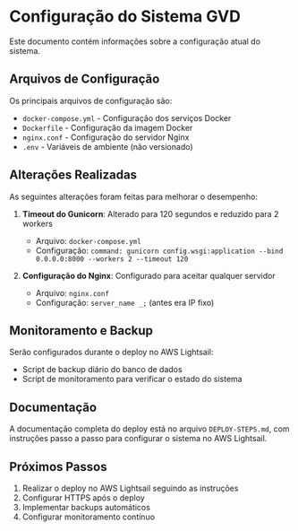 # Configuração do Sistema GVD

Este documento contém informações sobre a configuração atual do sistema.

## Arquivos de Configuração

Os principais arquivos de configuração são:

- `docker-compose.yml` - Configuração dos serviços Docker
- `Dockerfile` - Configuração da imagem Docker
- `nginx.conf` - Configuração do servidor Nginx
- `.env` - Variáveis de ambiente (não versionado)

## Alterações Realizadas

As seguintes alterações foram feitas para melhorar o desempenho:

1. **Timeout do Gunicorn**: Alterado para 120 segundos e reduzido para 2 workers
   - Arquivo: `docker-compose.yml`
   - Configuração: `command: gunicorn config.wsgi:application --bind 0.0.0.0:8000 --workers 2 --timeout 120`

2. **Configuração do Nginx**: Configurado para aceitar qualquer servidor
   - Arquivo: `nginx.conf`
   - Configuração: `server_name _;` (antes era IP fixo)

## Monitoramento e Backup

Serão configurados durante o deploy no AWS Lightsail:

- Script de backup diário do banco de dados
- Script de monitoramento para verificar o estado do sistema

## Documentação

A documentação completa do deploy está no arquivo `DEPLOY-STEPS.md`, com instruções
passo a passo para configurar o sistema no AWS Lightsail.

## Próximos Passos

1. Realizar o deploy no AWS Lightsail seguindo as instruções
2. Configurar HTTPS após o deploy
3. Implementar backups automáticos
4. Configurar monitoramento contínuo